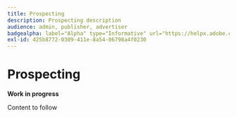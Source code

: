 ```yaml
---
title: Prospecting
description: Prospecting description
audience: admin, publisher, advertiser
badgealpha: label="Alpha" type="Informative" url="https://helpx.adobe.com/legal/product-descriptions/real-time-customer-data-platform-b2b-edition-prime-and-ultimate-packages.html newtab=true"
exl-id: 425b8772-0309-411e-8a54-06798a4f0230
---
```

# Prospecting

**Work in progress**

Content to follow
